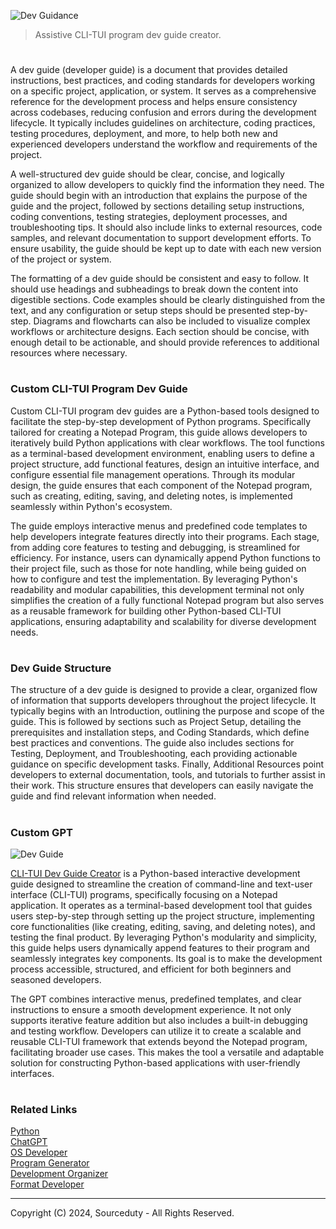 ![Dev Guidance](https://github.com/user-attachments/assets/20e9ea58-f820-438f-8ca2-bcf0658f881b)

> Assistive CLI-TUI program dev guide creator.
#

A dev guide (developer guide) is a document that provides detailed instructions, best practices, and coding standards for developers working on a specific project, application, or system. It serves as a comprehensive reference for the development process and helps ensure consistency across codebases, reducing confusion and errors during the development lifecycle. It typically includes guidelines on architecture, coding practices, testing procedures, deployment, and more, to help both new and experienced developers understand the workflow and requirements of the project.

A well-structured dev guide should be clear, concise, and logically organized to allow developers to quickly find the information they need. The guide should begin with an introduction that explains the purpose of the guide and the project, followed by sections detailing setup instructions, coding conventions, testing strategies, deployment processes, and troubleshooting tips. It should also include links to external resources, code samples, and relevant documentation to support development efforts. To ensure usability, the guide should be kept up to date with each new version of the project or system.

The formatting of a dev guide should be consistent and easy to follow. It should use headings and subheadings to break down the content into digestible sections. Code examples should be clearly distinguished from the text, and any configuration or setup steps should be presented step-by-step. Diagrams and flowcharts can also be included to visualize complex workflows or architecture designs. Each section should be concise, with enough detail to be actionable, and should provide references to additional resources where necessary.

#
### Custom CLI-TUI Program Dev Guide

Custom CLI-TUI program dev guides are a Python-based tools designed to facilitate the step-by-step development of Python programs. Specifically tailored for creating a Notepad Program, this guide allows developers to iteratively build Python applications with clear workflows. The tool functions as a terminal-based development environment, enabling users to define a project structure, add functional features, design an intuitive interface, and configure essential file management operations. Through its modular design, the guide ensures that each component of the Notepad program, such as creating, editing, saving, and deleting notes, is implemented seamlessly within Python's ecosystem.

The guide employs interactive menus and predefined code templates to help developers integrate features directly into their programs. Each stage, from adding core features to testing and debugging, is streamlined for efficiency. For instance, users can dynamically append Python functions to their project file, such as those for note handling, while being guided on how to configure and test the implementation. By leveraging Python's readability and modular capabilities, this development terminal not only simplifies the creation of a fully functional Notepad program but also serves as a reusable framework for building other Python-based CLI-TUI applications, ensuring adaptability and scalability for diverse development needs.

#
### Dev Guide Structure

The structure of a dev guide is designed to provide a clear, organized flow of information that supports developers throughout the project lifecycle. It typically begins with an Introduction, outlining the purpose and scope of the guide. This is followed by sections such as Project Setup, detailing the prerequisites and installation steps, and Coding Standards, which define best practices and conventions. The guide also includes sections for Testing, Deployment, and Troubleshooting, each providing actionable guidance on specific development tasks. Finally, Additional Resources point developers to external documentation, tools, and tutorials to further assist in their work. This structure ensures that developers can easily navigate the guide and find relevant information when needed.

#
### Custom GPT

![Dev Guide](https://github.com/user-attachments/assets/81c4ee8c-583c-4ac3-b187-fa762cd9dfae)

[CLI-TUI Dev Guide Creator](https://chatgpt.com/g/g-673dda5313788191ac41a8a4592f33d7-cli-tui-dev-guide-creator) is a Python-based interactive development guide designed to streamline the creation of command-line and text-user interface (CLI-TUI) programs, specifically focusing on a Notepad application. It operates as a terminal-based development tool that guides users step-by-step through setting up the project structure, implementing core functionalities (like creating, editing, saving, and deleting notes), and testing the final product. By leveraging Python's modularity and simplicity, this guide helps users dynamically append features to their program and seamlessly integrates key components. Its goal is to make the development process accessible, structured, and efficient for both beginners and seasoned developers.

The GPT combines interactive menus, predefined templates, and clear instructions to ensure a smooth development experience. It not only supports iterative feature addition but also includes a built-in debugging and testing workflow. Developers can utilize it to create a scalable and reusable CLI-TUI framework that extends beyond the Notepad program, facilitating broader use cases. This makes the tool a versatile and adaptable solution for constructing Python-based applications with user-friendly interfaces.

#
### Related Links

[Python](https://github.com/sourceduty/Python)
<br>
[ChatGPT](https://github.com/sourceduty/ChatGPT)
<br>
[OS Developer](https://github.com/sourceduty/OS_Developer)
<br>
[Program Generator](https://github.com/sourceduty/Program_Generator)
<br>
[Development Organizer](https://github.com/sourceduty/Development_Organizer)
<br>
[Format Developer](https://github.com/sourceduty/Format_Developer)

***
Copyright (C) 2024, Sourceduty - All Rights Reserved.

